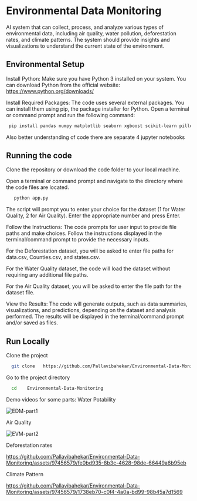 
#  Environmental Data Monitoring

AI system that can collect, process, and analyze various types of environmental data, including air quality, water pollution, deforestation rates, and climate patterns. The system should provide insights and visualizations to understand the current state of the environment.



## Environmental Setup

Install Python: Make sure you have Python 3 installed on your system. You can download Python from the official website: https://www.python.org/downloads/

Install Required Packages: The code uses several external packages. You can install them using pip, the package installer for Python. Open a terminal or command prompt and run the following command:

```bash
 pip install pandas numpy matplotlib seaborn xgboost scikit-learn pillow

```

Also better understanding of code there are separate 4 jupyter notebooks


## Running the  code


Clone the repository or download the code folder to your local machine.

Open a terminal or command prompt and navigate to the directory where the code files are located.
```bash
   python app.py
```
The script will prompt you to enter your choice for the dataset (1 for Water Quality, 2 for Air Quality). Enter the appropriate number and press Enter.

Follow the Instructions: The code prompts for user input to provide file paths and make choices. Follow the instructions displayed in the terminal/command prompt to provide the necessary inputs.

For the Deforestation dataset, you will be asked to enter file paths for data.csv, Counties.csv, and states.csv.

For the Water Quality dataset, the code will load the dataset
without requiring any additional file paths.

For the Air Quality dataset, you will be asked to enter the file path for the dataset file.

View the Results: 
The code will generate outputs, such as data summaries, visualizations, and predictions, depending on the dataset and analysis performed. The results will be displayed in the terminal/command prompt and/or saved as files.
## Run Locally

Clone the project

```bash
  git clone   https://github.com/Pallavibahekar/Environmental-Data-Monitoring.git
```

Go to the project directory

```bash
  cd    Environmental-Data-Monitoring
```

Demo videos for  some parts:
Water Potability

![EDM-part1](https://github.com/Pallavibahekar/Environmental-Data-Monitoring/assets/97456579/eb699df9-14e0-492e-83ec-8962e30067fd)

Air Quality


![EVM-part2](https://github.com/Pallavibahekar/Environmental-Data-Monitoring/assets/97456579/91a1fc9e-a7f4-4973-912e-057e5d0fdafd)

Deforestation rates

https://github.com/Pallavibahekar/Environmental-Data-Monitoring/assets/97456579/fe0bd935-8b3c-4628-98de-66449a6b95eb

Climate Pattern

https://github.com/Pallavibahekar/Environmental-Data-Monitoring/assets/97456579/1738eb70-c0f4-4a0a-bd99-98b45a7d1569


